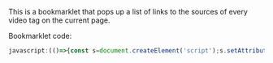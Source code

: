 This is a bookmarklet that pops up a list of links to the sources of every video tag on the current page.

Bookmarklet code:

```js
javascript:(()=>{const s=document.createElement('script');s.setAttribute('src','https://rodmcnew.github.io/video-tag-source-finder/index.js');document.body.appendChild(s);})()
```